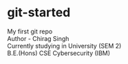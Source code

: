 # git-started
My first git repo
<br>
Author - Chirag Singh
<br>
Currently studying in University (SEM 2)
<br>
B.E.(Hons) CSE Cybersecurity (IBM)
